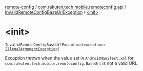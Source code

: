 [remote-config](../../index.md) / [com.rakuten.tech.mobile.remoteconfig.api](../index.md) / [InvalidRemoteConfigBaseUrlException](index.md) / [&lt;init&gt;](./-init-.md)

# &lt;init&gt;

`InvalidRemoteConfigBaseUrlException(exception: `[`IllegalArgumentException`](https://developer.android.com/reference/java/lang/IllegalArgumentException.html)`)`

Exception thrown when the value set in `AndroidManifest.xml` for
`com.rakuten.tech.mobile.remoteconfig.BaseUrl` is not a valid URL.

